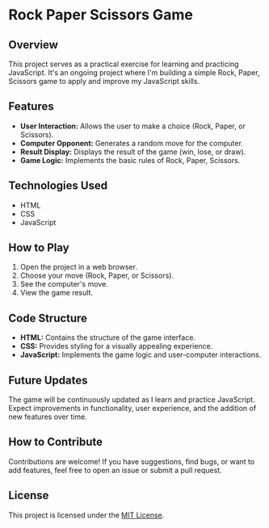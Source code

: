 # Rock Paper Scissors Game

## Overview

This project serves as a practical exercise for learning and practicing JavaScript. It's an ongoing project where I'm building a simple Rock, Paper, Scissors game to apply and improve my JavaScript skills.

## Features

- **User Interaction:** Allows the user to make a choice (Rock, Paper, or Scissors).
- **Computer Opponent:** Generates a random move for the computer.
- **Result Display:** Displays the result of the game (win, lose, or draw).
- **Game Logic:** Implements the basic rules of Rock, Paper, Scissors.

## Technologies Used

- HTML
- CSS
- JavaScript

## How to Play

1. Open the project in a web browser.
2. Choose your move (Rock, Paper, or Scissors).
3. See the computer's move.
4. View the game result.

## Code Structure

- **HTML:** Contains the structure of the game interface.
- **CSS:** Provides styling for a visually appealing experience.
- **JavaScript:** Implements the game logic and user-computer interactions.

## Future Updates

The game will be continuously updated as I learn and practice JavaScript. Expect improvements in functionality, user experience, and the addition of new features over time.

## How to Contribute

Contributions are welcome! If you have suggestions, find bugs, or want to add features, feel free to open an issue or submit a pull request.

## License

This project is licensed under the [MIT License](LICENSE).

